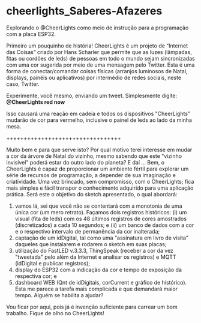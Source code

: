 # cheerlights_Saberes-Afazeres
Explorando o @CheerLights como meio de instrução para a programação com a placa ESP32. 

Primeiro um pouquinho de história!
CheerLights é um projeto de “Internet das Coisas” criado por Hans Scharler que permite que as luzes (lâmpadas, fitas ou cordões de leds) de pessoas em todo o mundo sejam sincronizadas com uma cor sugerida por meio de uma mensagem pelo Twitter. Esta é uma forma de conectar/comandar coisas físicas (arranjos luminosos de Natal, displays, painéis ou aplicativos) por intermédio de redes sociais, neste caso, Twitter.

Experimente, você mesmo, enviando um tweet. Simplesmente digite: **@CheerLights red now** <enter>

Isso causará uma reação em cadeia e todos os dispositivos "CheerLights" mudarão de cor para vermelho, inclusive o painel de leds ao lado da minha mesa.

+++++++++++++++++++++++++++++++++

Muito bem e para que serve isto? Por qual motivo terei interesse em mudar a cor da árvore de Natal do vizinho, mesmo sabendo que este "vizinho invisível" poderá estar do outro lado do planeta? E daí ...
Bem, o CheerLights é capaz de proporcionar um ambiente fértil para explorar um série de recursos de programação, a depender de sua imaginação e criatividade. Uma vez brincado, sem  compromisso, com o CheerLights; fica mais simples e fácil transpor o conhecimento adquirido para uma aplicação prática. Será este o objetivo do sketch apresentado, o qual abordará:
1. vamos lá, sei que você não se contentará com a monotonia de uma única cor (um mero retrato). Façamos dois registros históricos: (i) um visual (fita de leds) com os 48 últimos registros de cores amostrados (discretizados) a cada 10 segundos; e (ii) um banco de dados com a cor e o respectivo intervalo de permanência da cor inalterada;  
2. captação de um idDigital, tal como uma "assinatura em livro de visita" daqueles que instalarem e rodarem o sketch em suas placas;
3. utilização do FastLED v.3.3.3, ThingSpeak (receber a cor da vez "tweetada" pelo além da Internet e analisar os registros) e MQTT (idDigital e publicar registros);
4. display do ESP32 com a indicação da cor e tempo de exposição da respectiva cor; e
5. dashboard WEB (Qnt de idDigitais, corCurrent e gráfico de histórico). Esta me parece a tarefa mais complicada e que demandará maior tempo. Alguém se habilita a ajudar?

Vou ficar por aqui, pois já é invenção suficiente para carrear um bom trabalho. Fique de olho no CheerLights!  
